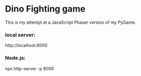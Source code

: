 # Dino Fighting game
This is my attempt at a JavaScript Phaser version of my PyGame.

### local server:
http://localhost:8000


### Node.js:
npx http-server -p 8000
